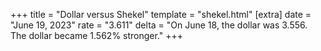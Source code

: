 +++
title = "Dollar versus Shekel"
template = "shekel.html"
[extra]
date = "June 19, 2023"
rate = "3.611"
delta = "On June 18, the dollar was 3.556. The dollar became 1.562% stronger."
+++
